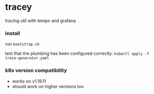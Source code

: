 # tracey
tracing util with tempo and grafana

### install
run `bootstrap.sh`

test that the plumbing has been configured correctly: `kubectl apply -f trace-generator.yaml`

### k8s version compatibility
- works on v1.19.11
- should work on higher versions too
